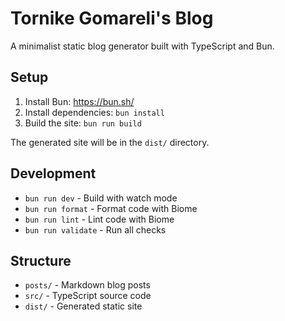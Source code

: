 # Tornike Gomareli's Blog

A minimalist static blog generator built with TypeScript and Bun.

## Setup

1. Install Bun: https://bun.sh/
2. Install dependencies: `bun install`
3. Build the site: `bun run build`

The generated site will be in the `dist/` directory.

## Development

- `bun run dev` - Build with watch mode
- `bun run format` - Format code with Biome
- `bun run lint` - Lint code with Biome
- `bun run validate` - Run all checks

## Structure

- `posts/` - Markdown blog posts
- `src/` - TypeScript source code
- `dist/` - Generated static site